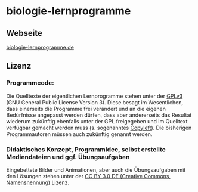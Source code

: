 # biologie-lernprogramme

## Webseite

[biologie-lernprogramme.de](https://biologie-lernprogramme.de)

## Lizenz

### Programmcode:

Die Quelltexte der eigentlichen Lernprogramme stehen unter der [GPLv3](http://www.gnu.org/licenses/gpl.html) (GNU General Public License Version 3).
Diese besagt im Wesentlichen, dass einerseits die Programme frei verändert und an die eigenen Bedürfnisse angepasst werden dürfen, dass aber andererseits das Resultat wiederum zukünftig ebenfalls unter der GPL freigegeben und im Quelltext verfügbar gemacht werden muss (s. sogenanntes [Copyleft](https://de.wikipedia.org/wiki/GNU_General_Public_License#Copyleft-Prinzip)). Die bisherigen Programmautoren müssen auch zukünftig genannt werden.

### Didaktisches Konzept, Programmidee, selbst erstellte Mediendateien und ggf. Übungsaufgaben

Eingebettete Bilder und Animationen, aber auch die Übungsaufgaben mit den Lösungen stehen unter der [CC BY 3.0 DE (Creative Commons, Namensnennung)](https://creativecommons.org/licenses/by/3.0/de/legalcode) Lizenz.
